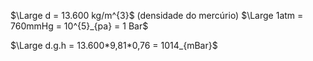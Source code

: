 $\Large d = 13.600 kg/m^{3}$ (densidade do mercúrio)
$\Large 1atm = 760mmHg = 10^{5}_{pa} = 1 Bar$

$\Large d.g.h = 13.600*9,81*0,76 = 1014_{mBar}$





